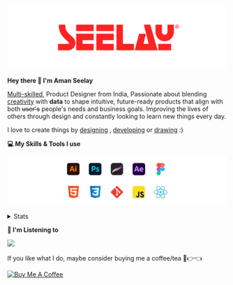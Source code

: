 [![banner](./images/seelay.svg)](https://www.seelay.in)

**Hey there 👋 I'm Aman Seelay**

[Multi-skilled](https://www.seelay.in/#skills), Product Designer from India, Passionate about blending [creativity](https://illustrations.seelay.in) with <b>data</b> to shape intuitive, future-ready products that align with both <s>user's</s> people's needs and business goals. Improving the lives of others through design and constantly looking to learn new things every day.

I love to create things by [designing](https://www.seelay.in/#work) , [developing](https://www.seelay.in/#projects) or [drawing](https://art.seelay.in) :)

**💻 My Skills & Tools I use**

[![banner](./images/skills&tools.svg)](https://www.seelay.in/about)

<details>
  <summary>Stats</summary>

---

<!--START_SECTION:waka-->
![Profile Views](http://img.shields.io/badge/Profile%20Views-3-blue)

**🐱 My GitHub Data** 

> 📦 809.9 kB Used in GitHub's Storage 
 > 
> 🏆 951 Contributions in the Year 2025
 > 
> 💼 Opted to Hire
 > 
> 📜 1 Public Repository 
 > 
> 🔑 27 Private Repository 
 > 
**I'm a Night 🦉** 

```text
🌞 Morning                457 commits         ███░░░░░░░░░░░░░░░░░░░░░░   11.99 % 
🌆 Daytime                475 commits         ███░░░░░░░░░░░░░░░░░░░░░░   12.46 % 
🌃 Evening                1139 commits        ███████░░░░░░░░░░░░░░░░░░   29.87 % 
🌙 Night                  1742 commits        ███████████░░░░░░░░░░░░░░   45.69 % 
```
📅 **I'm Most Productive on Sunday** 

```text
Monday                   452 commits         ███░░░░░░░░░░░░░░░░░░░░░░   11.85 % 
Tuesday                  599 commits         ████░░░░░░░░░░░░░░░░░░░░░   15.71 % 
Wednesday                602 commits         ████░░░░░░░░░░░░░░░░░░░░░   15.79 % 
Thursday                 489 commits         ███░░░░░░░░░░░░░░░░░░░░░░   12.82 % 
Friday                   449 commits         ███░░░░░░░░░░░░░░░░░░░░░░   11.78 % 
Saturday                 444 commits         ███░░░░░░░░░░░░░░░░░░░░░░   11.64 % 
Sunday                   778 commits         █████░░░░░░░░░░░░░░░░░░░░   20.40 % 
```


📊 **This Week I Spent My Time On** 

```text
🕑︎ Time Zone: Asia/Kolkata

💬 Programming Languages: 
Other                    34 hrs 9 mins       █████████████████░░░░░░░░   69.92 % 
Bash                     4 hrs 18 mins       ██░░░░░░░░░░░░░░░░░░░░░░░   08.81 % 
Astro                    4 hrs 4 mins        ██░░░░░░░░░░░░░░░░░░░░░░░   08.35 % 
TypeScript               2 hrs 13 mins       █░░░░░░░░░░░░░░░░░░░░░░░░   04.56 % 
JSON                     1 hr 52 mins        █░░░░░░░░░░░░░░░░░░░░░░░░   03.85 % 

🔥 Editors: 
Chrome                   28 hrs 14 mins      ██████████████░░░░░░░░░░░   57.81 % 
Cursor                   12 hrs 50 mins      ███████░░░░░░░░░░░░░░░░░░   26.30 % 
Edge                     7 hrs 45 mins       ████░░░░░░░░░░░░░░░░░░░░░   15.89 % 

💻 Operating System: 
Windows                  48 hrs 50 mins      █████████████████████████   100.00 % 
```

**I Mostly Code in JavaScript** 

```text
JavaScript               17 repos            ███████████████░░░░░░░░░░   58.62 % 
TypeScript               5 repos             ████░░░░░░░░░░░░░░░░░░░░░   17.24 % 
HTML                     4 repos             ███░░░░░░░░░░░░░░░░░░░░░░   13.79 % 
Java                     2 repos             ██░░░░░░░░░░░░░░░░░░░░░░░   06.90 % 
Astro                    1 repo              █░░░░░░░░░░░░░░░░░░░░░░░░   03.45 % 
```




 Last Updated on 11/06/2025 06:53:00 UTC
<!--END_SECTION:waka-->

---

 </details>

**🎵 I'm Listening to**

<object data="https://now-play.vercel.app/api/generate?uid=7a17a86e-d6b7-43b5-8d9c-1d6dae42a779" >

  <img src="https://now-play.vercel.app/api/generate?uid=7a17a86e-d6b7-43b5-8d9c-1d6dae42a779" />

</object>

If you like what I do, maybe consider buying me a coffee/tea 🥺👉👈

<a href="https://www.buymeacoffee.com/seelay" target="_blank"><img src="https://cdn.buymeacoffee.com/buttons/v2/default-red.png" alt="Buy Me A Coffee" width="150" ></a>
